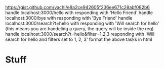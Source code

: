  https://gist.github.com/vachi/e8a2ce942605f236ee671c28abf082b6
 handle localhost:3000/hello with responding with 'Hello Friend'
 handle localhost:3000/bye with responding with 'Bye Friend'
 handle localhost:3000/search?t=hello with responding with 'Will search for hello' (this means you are handeling a query, the query will be inside the req)
 handle localhost:3000/search?t=hello&filter=1,2,3 responding with 'Will search for hello and filters set to 1, 2, 3'
 format the above tasks in html <html> <h1>Stuff</h1></html>
